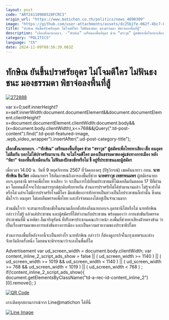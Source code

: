 ```yaml
---
layout: post
code: "ART24110908528FCRC3"
origin_url: "https://www.matichon.co.th/politics/news_4890309"
image: "https://github.com/user-attachments/assets/dc25b1fe-062f-4bc7-8fb4-d6d799cff2d2"
title: "ทักษิณ ยันขึ้นปราศรัยอุดร ไม่โจมตีใคร ไม่ฟันธงชนะ มองธรรมดา พิธาจ่อลงพื้นที่สู้"
description: "เลือกตั้งนายกอบจ. -“ทักษิณ” เตรียมลงพื้นที่อุดร ช่วย “ศราวุธ” ผู้สมัครเพื่อไทยหาเสียง เชื่อ คนอุดรไม่ลืมกัน บอกไม่ได้ปราศรัยมานาน ยัน จะไม่โจมตีใคร"
category: "POLITICS"
language: "th"
date: 2024-11-09T08:56:39.083Z
---
```


# ทักษิณ ยันขึ้นปราศรัยอุดร ไม่โจมตีใคร ไม่ฟันธงชนะ มองธรรมดา พิธาจ่อลงพื้นที่สู้

[![](https://www.matichon.co.th/wp-content/uploads/2024/11/272888.jpg "272888")](https://www.matichon.co.th/wp-content/uploads/2024/11/272888.jpg)

var x=0;self.innerHeight?x=self.innerWidth:document.documentElement&&document.documentElement.clientHeight?x=document.documentElement.clientWidth:document.body&&(x=document.body.clientWidth),x<=768&&jQuery(".td-post-content").find(".td-post-featured-image, .wpb\_video\_wrapper").insertAfter(".ud-post-category-title");

**เลือกตั้งนายกอบจ. -“ทักษิณ” เตรียมลงพื้นที่อุดร ช่วย “ศราวุธ” ผู้สมัครเพื่อไทยหาเสียง เชื่อ คนอุดรไม่ลืมกัน บอกไม่ได้ปราศรัยมานาน ยัน จะไม่โจมตีใคร มองเป็นธรรมดาของคู่แข่งทางการเมือง หลัง “พิธา” จ่อลงพื้นที่เหมือนกัน ไม่ฟันธงปักธงชัยหรือไม่ ชี้ อยู่ที่ประชาชนและผู้สมัคร**

เมื่อเวลา 14.00 น. วันที่ 9 พฤศจิกายน 2567 ที่วัดคลองครุ (ปัฐวิกรณ์) เขตคันนายาว กทม. **นายทักษิณ ชินวัตร** อดีตนายกฯ ให้สัมภาษณ์ถึงการลงพื้นที่ช่วย **นายศราวุธ เพชรพนมพร** ผู้สมัครนายกอบจ.อุดรธานี พรรคเพื่อไทย หาเสียง ว่า จะเป็นการไปเยี่ยมประชาชนที่ไม่เคยลืมกันตลอด 17 ปีที่ผ่านมา โดยตนตั้งใจจะไปถามสารทุกข์สุกดิบทักทายกัน ส่วนการปราศรัยไม่ได้ทำมานานแล้ว ไม่รู้จะทำได้หรือไม่ แต่จะไม่มีการปราศรัยโจมตีใคร มีแต่เพียงการทักทายเป็นห่วงเป็นใยประชาชนก็เท่านั้น ซึ่งตนมั่นใจว่า คนอุดร ไม่เคยลืมพรรคเพื่อไทย และยังจำตนเองได้อยู่เป็นจำนวนมาก

ส่วนมั่นใจว่า จะสามารถปักธงชัยในสนามเลือกตั้งท้องถิ่นนายกอบจ.อุดรธานีได้หรือไม่ นายทักษิณ กล่าวว่าไม่รู้ แล้วแต่ประชาชน และผู้สมัครที่ได้ทำงานกับประชาชน พร้อมมองว่า การแข่งขันกับพรรคประชาชนที่มี นายพิธา ลิ้มเจริญรัตน์ ที่ปรึกษาประธานคณะก้าวหน้า ลงพื้นที่ช่วยหาเสียงฝ่ายตรงข้าม ว่าเป็นเรื่องธรรมดาของการแข่งขันทางการเมือง และเป็นความสวยงามของประชาธิปไตย

ส่วนการลงพื้นที่หลังจากนี้จะเป็นอย่างไร นายทักษิณ กล่าวว่า ก็ต้องดูภารกิจในกรุงเทพฯและต่างจังหวัดอีกครั้งหนึ่ง โดยตนจะพิจารณาว่าจะลงในพื้นที่ใด

Advertisement var ud\_screen\_width = document.body.clientWidth; var content\_inline\_2\_script\_ads\_show = false || ( ud\_screen\_width >= 1140 ) || ( ud\_screen\_width >= 1019 && ud\_screen\_width < 1140 ) || ( ud\_screen\_width >= 768 && ud\_screen\_width < 1019 ) || ( ud\_screen\_width < 768 ) ; if(!content\_inline\_2\_script\_ads\_show){ document.getElementsByClassName("td-a-rec-id-content\_inline\_2")\[0\].remove(); }

[![QR Code](https://www.matichon.co.th/wp-content/uploads/2023/07/wob1371z.jpg)](https://lin.ee/ht0nDxX)

เกาะติดทุกสถานการณ์จาก Line@matichon ได้ที่นี่

[![Line Image](https://www.matichon.co.th/wp-content/uploads/2023/07/th.png)](https://lin.ee/ht0nDxX)